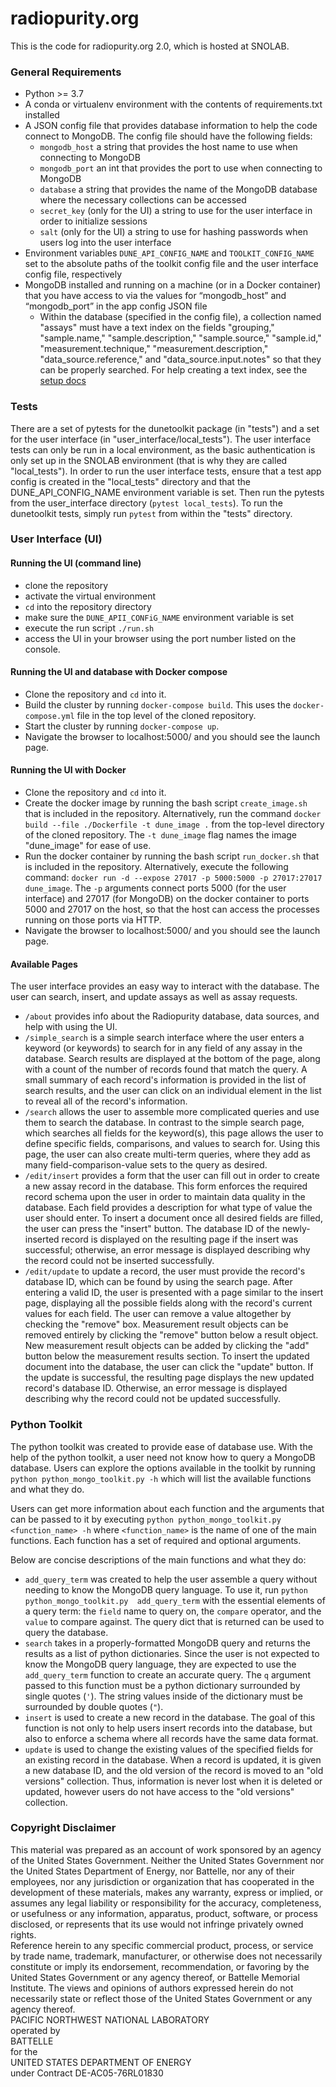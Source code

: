 # radiopurity.org
This is the code for radiopurity.org 2.0, which is hosted at SNOLAB.

### General Requirements
* Python >= 3.7
* A conda or virtualenv environment with the contents of requirements.txt installed
* A JSON config file that provides database information to help the code connect to MongoDB. The config file should have the following fields:
    * `mongodb_host` a string that provides the host name to use when connecting to MongoDB
    * `mongodb_port` an int that provides the port to use when connecting to MongoDB
    * `database` a string that provides the name of the MongoDB database where the necessary collections can be accessed
    * `secret_key` (only for the UI) a string to use for the user interface in order to initialize sessions
    * `salt` (only for the UI) a string to use for hashing passwords when users log into the user interface
* Environment variables `DUNE_API_CONFIG_NAME` and `TOOLKIT_CONFIG_NAME` set to the absolute paths of the toolkit config file and the user interface config file, respectively
* MongoDB installed and running on a machine (or in a Docker container) that you have access to via the values for “mongodb_host” and “mongodb_port” in the app config JSON file 
    * Within the database (specified in the config file), a collection named "assays" must have a text index on the fields "grouping," "sample.name," "sample.description," "sample.source," "sample.id," "measurement.technique," "measurement.description," "data_source.reference," and "data_source.input.notes" so that they can be properly searched. For help creating a text index, see the [setup docs](docs/source/setup.rst)

### Tests
There are a set of pytests for the dunetoolkit package (in "tests") and a set for the user interface (in "user_interface/local_tests"). The user interface tests can only be run in a local environment, as the basic authentication is only set up in the SNOLAB environment (that is why they are called "local_tests"). In order to run the user interface tests, ensure that a test app config is created in the "local_tests" directory and that the DUNE_API_CONFIG_NAME environment variable is set. Then run the pytests from the user_interface directory (`pytest local_tests`). To run the dunetoolkit tests, simply run `pytest` from within the "tests" directory.

### User Interface (UI)
#### Running the UI (command line)
* clone the repository
* activate the virtual environment
* `cd` into the repository directory
* make sure the `DUNE_APII_CONFiG_NAME` environment variable is set
* execute the run script `./run.sh`
* access the UI in your browser using the port number listed on the console.

#### Running the UI and database with Docker compose
* Clone the repository and `cd` into it.
* Build the cluster by running `docker-compose build`. This uses the `docker-compose.yml` file in the top level of the cloned repository.
* Start the cluster by running `docker-compose up`.
* Navigate the browser to localhost:5000/ and you should see the launch page.

#### Running the UI with Docker
* Clone the repository and `cd` into it.
* Create the docker image by running the bash script `create_image.sh` that is included in the repository. Alternatively, run the command `docker build --file ./Dockerfile -t dune_image .` from the top-level directory of the cloned repository. The `-t dune_image` flag names the image "dune_image" for ease of use.
* Run the docker container by running the bash script `run_docker.sh` that is included in the repository. Alternatively, execute the following command: `docker run -d --expose 27017 -p 5000:5000 -p 27017:27017 dune_image`. The `-p` arguments connect ports 5000 (for the user interface) and 27017 (for MongoDB) on the docker container to ports 5000 and 27017 on the host, so that the host can access the processes running on those ports via HTTP.
* Navigate the browser to localhost:5000/ and you should see the launch page.

#### Available Pages
The user interface provides an easy way to interact with the database. The user can search, insert, and update assays as well as assay requests.
* `/about` provides info about the Radiopurity database, data sources, and help with using the UI.
* `/simple_search` is a simple search interface where the user enters a keyword (or keywords) to search for in any field of any assay in the database.
Search results are displayed at the bottom of the page, along with a count of the number of records found that 
match the query. A small summary of each record's information is provided in the list of search 
results, and the user can click on an individual element in the list to reveal all of the record's 
information.
* `/search` allows the user to assemble more complicated queries and use them to search the database. 
In contrast to the simple search page, which searches all fields for the keyword(s), this page allows 
the user to define specific fields, comparisons, and values to search for. Using this page, the user 
can also create multi-term queries, where they add as many field-comparison-value sets to the query 
as desired.
* `/edit/insert` provides a form that the user can fill out in order to create a new assay record in the 
database. This form enforces the required record schema upon the user in order to maintain data 
quality in the database. Each field provides a 
description for what type of value the user should enter. To insert a document once all desired 
fields are filled, the user can press the "insert" button. The database ID of the newly-inserted 
record is displayed on the resulting page if the insert was successful; otherwise, an error 
message is displayed describing why the record could not be inserted successfully.
* `/edit/update` to update a record, the user must provide the record's database ID, which can be found 
by using the search page. After entering a valid ID, the user is presented with a page similar to 
the insert page, displaying all the possible fields along with the record's current values for 
each field. The user can remove a value altogether by checking the "remove" box. Measurement result 
objects can be removed entirely by clicking the "remove" button below a result object. New measurement 
result objects can be added by clicking the "add" button below the measurement results section. To insert 
the updated document into the database, the user can click the "update" button. If the update is 
successful, the resulting page displays the new updated record's database ID. Otherwise, an error message 
is displayed describing why the record could not be updated successfully.

### Python Toolkit
The python toolkit was created to provide ease of database use. With the help of the 
python toolkit, a user need not know how to query a MongoDB database. 
Users can explore the options available in the toolkit by 
running `python python_mongo_toolkit.py -h` which will list the available functions and what they do.  

Users can get more information about each function and the arguments that can be passed to it 
by executing `python python_mongo_toolkit.py <function_name> -h` where 
`<function_name>` is the name of one of the main functions. Each function has a set of required 
and optional arguments. 

Below are concise descriptions of the main functions and what they do:
* `add_query_term` was created to help the user assemble a query without needing to 
know the MongoDB query language. To use it, run  `python python_mongo_toolkit.py 
add_query_term` with the essential elements of a query term: the `field` name to query on, the 
`compare` operator, and the `value` to compare against. The query dict that is returned can be used to query the database.
* `search` takes in a properly-formatted MongoDB query and returns the results as a list of python 
dictionaries. Since the user is 
not expected to know the MongoDB query language, they are expected to use the `add_query_term` 
function to create an accurate query. The `q` argument passed to this function must be a python dictionary surrounded by single quotes 
(`'`). The string values inside of the dictionary must be surrounded by double quotes (`"`).
* `insert` is used to create a new record in the database. The goal 
of this function is not only to help users insert records into the database, but also to enforce 
a schema where all records have the same data format.
* `update` is used to change the existing values of the specified fields for an existing record 
in the database. When a record is updated, it is given a new database ID, and the old version of the record is moved to an "old 
versions" collection. Thus, information is never lost when it is deleted or updated, however users 
do not have access to the "old versions" collection.

### Copyright Disclaimer
This material was prepared as an account of work sponsored by an agency of the United States Government.  Neither the United States Government nor the United States Department of Energy, nor Battelle, nor any of their employees, nor any jurisdiction or organization that has cooperated in the development of these materials, makes any warranty, express or implied, or assumes any legal liability or responsibility for the accuracy, completeness, or usefulness or any information, apparatus, product, software, or process disclosed, or represents that its use would not infringe privately owned rights.\
Reference herein to any specific commercial product, process, or service by trade name, trademark, manufacturer, or otherwise does not necessarily constitute or imply its endorsement, recommendation, or favoring by the United States Government or any agency thereof, or Battelle Memorial Institute. The views and opinions of authors expressed herein do not necessarily state or reflect those of the United States Government or any agency thereof.\
PACIFIC NORTHWEST NATIONAL LABORATORY\
operated by\
BATTELLE\
for the\
UNITED STATES DEPARTMENT OF ENERGY\
under Contract DE-AC05-76RL01830

